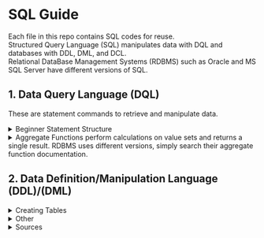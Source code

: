 # **SQL Guide**
Each file in this repo contains SQL codes for reuse. <br />
Structured Query Language (SQL) manipulates data with DQL and databases with DDL, DML, and DCL. <br />
Relational DataBase Management Systems (RDBMS) such as Oracle and MS SQL Server have different versions of SQL. 

## 1. Data Query Language (DQL) 
These are statement commands to retrieve and manipulate data.
<details>
  <summary>Beginner Statement Structure</summary> 

> `SELECT` *Column(s)* `AS` *RenamedColumn(s)*
>
> `FROM` *Table*
>
>
> `JOIN(S)`
>>
>> `INNER JOIN` *TableName2* `AS` *TableNameAbbr2* `ON` *TableNameAbbr1.IDColumnName* `=` *TableNameAbbr2.IDColumnName*
>>
>> `LEFT JOIN`
>>
>> `RIGHT JOIN`
>
> `ORDER BY` Sorts the results based on specified criteria
> 
> `WHERE` Filters rows based on specified conditions. Often uses operators 
>> (*Operators are `=`, `>=` Greater than or equal to, `<` Less than, `<>` Not Equal, `AND` multiple conditions `BETWEEN` a range, `LIKE` Search for Patterns, `IN` Specify desired values*)
> (*Conditions for strings/text use wildcards `%` represents zero or multiple characters `_` represents a single character*)
> Limit commands *limit* the number of rows returned. Ex: `TOP` `LIMIT`
</details>

<details>
  <summary>Aggregate Functions perform calculations on value sets and returns a single result. RDBMS uses different versions, simply search their aggregate function documentation.</summary>
<br />
very 

> `GROUP BY` 
> Examples include `SUM()` `AVG()` `MIN()` `MAX()` `COUNT()` `GROUP_CONCAT()()` `STDEV() / STDEV_SAMP() / STDEV_POP()` `VAR()` `COUNT()` `COUNT()`
>
> `GETDATE()` Autofill rows for a Date Column.
> 
> `DISTINCT` Removes duplicate records from a column.

</details>

## 2. Data Definition/Manipulation Language (DDL)/(DML)
<details>
  <summary>Creating Tables</summary>
Manipulate the database tables. Commands to add, modify, and delete data in tables. Create a data table from scratch and manage the engine

- Create a new table: `CREATE TABLE();` *ColumnName1 DataType(CharAmnt)*
> *It is good practice to have the first column be ID*: `PRIMARY KEY` `IDENTITY(1,1),`
- Created indexes on columns to retrieve data quickly from db `CREATE UNIQUE INDEX` *index_name* `ON` *table_name (column1, column2, ...)*; `DROP INDEX` *index_name ON table_name*;
- Change row values in a column: `UPDATE` *TableName* `SET` *ColumnName1 = Condition*;
- Add columns to a table: `ALTER TABLE` *TableName* `ADD` *NewColumnName DataType(CharAmnt)*
- > *With multiple tables, it is good practice to have foreign Keys on ID columns*: `ALTER TABLE` *TableName* `ADD` `FOREIGN KEY()` *NewColumnName* `REFERENCES` *TableName(IDColumn)*
- Add rows to a table `INSERT INTO` *TableName (ColumnName1,ColumnName1, etc)* `VALUES();`
- Delete row values from a table, but doesn't delete the table structure: `DELETE` *TableName*; 
- Deletes a table from the db: `DROP TABLE` *TableName*; 
- CREATE INDEX: Create an index on a table.
- DROP INDEX: Delete an index from the database. 
- TRUNCATE TABLE: Removes all records from a table in a database, but keeps the table and structure in place.
</details>

<details>
  <summary>Other</summary>
## 3. Database Control Language (DCL)
- GRANT: Give privileges to database users.
- REVOKE: Take back privileges from database users.

## 4. Transaction Control Language (TCL):
- COMMIT: Save changes made during the current transaction.
- ROLLBACK: Undo changes made during the current transaction.
- SAVEPOINT: Set a point within a transaction to which you can later roll back.

## 5. Schema Manipulation Language (SML):
- CREATE SCHEMA: Create a new schema.
- ALTER SCHEMA: Modify an existing schema.
- DROP SCHEMA: Delete a schema from the database.

## 7. Other Commands:
- USE: Select a particular database.
- SHOW: Display information about the database.
- DESCRIBE: Show the structure of a table.
- SET: Set or change settings of the SQL environment.

</details>

<details>
  <summary>Sources</summary>

### 😤📺 Youtube University - Check out their channels! 

<!-- Comment -->
Learn Beginner SQL w/ Joey Blue: https://www.youtube.com/@joeyblue1/playlists
Intermediate & Advanced SQL - https://www.youtube.com/channel/UC7cs8q-gJRlGwj4A8OmCmXg/playlists
SQL Engine and Interview Q&A - https://www.youtube.com/c/Csharp-video-tutorialsBlogspot/playlists
Learn how the SQL Server Engine works w/ Brent Ozar - https://www.youtube.com/watch?v=fERXOywBhlA
<!-- Comment -->
https://learnsql.com/blog/standard-sql-functions-cheat-sheet/standard-sql-functions-cheat-sheet-a4.pdf
https://www.youtube.com/watch?v=9Pzj7Aj25lw&list=PLD20298E653A970F8

</details>
